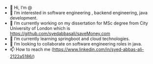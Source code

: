 - 👋 Hi, I’m @
- 👀 I’m interested in software engineering , backend engineering, java development.
- 🌱 I’m currently working on my dissertation for MSc degree from City University of London which is https://github.com/syedabbasali/saveMoney.com
- 🌱 I’m currently learning springboot and cloud technologies.
- 💞 I’m looking to collaborate on software engineering roles in java.
- 📫 How to reach me (https://www.linkedin.com/in/syed-abbas-ali-2122a5186/)

<!---
syedabbasali/syedabbasali is a ✨ special ✨ repository because its `README.md` (this file) appears on your GitHub profile.
You can click the Preview link to take a look at your changes.
